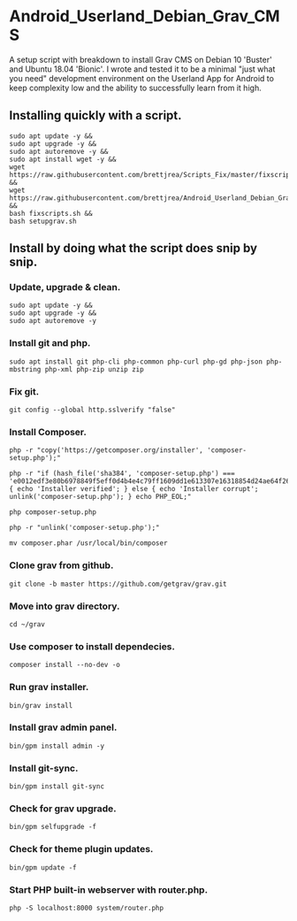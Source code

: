 # Android_Userland_Debian_Grav_CMS

A setup script with breakdown to install Grav CMS on Debian 10 'Buster' and Ubuntu 18.04 'Bionic'. I wrote and tested it to be a minimal "just what you need" development environment on the Userland App for Android to keep complexity low and the ability to successfully learn from it high.

## Installing quickly with a script.

```
sudo apt update -y &&
sudo apt upgrade -y &&
sudo apt autoremove -y &&
sudo apt install wget -y &&
wget https://raw.githubusercontent.com/brettjrea/Scripts_Fix/master/fixscripts.sh &&
wget https://raw.githubusercontent.com/brettjrea/Android_Userland_Debian_Grav_CMS/master/setupgrav.sh &&
bash fixscripts.sh &&
bash setupgrav.sh
```

## Install by doing what the script does snip by snip.

### Update, upgrade & clean.

```
sudo apt update -y && 
sudo apt upgrade -y &&
sudo apt autoremove -y
```

### Install git and php.

```
sudo apt install git php-cli php-common php-curl php-gd php-json php-mbstring php-xml php-zip unzip zip
```

### Fix git.

```
git config --global http.sslverify "false"
```

### Install Composer.

```
php -r "copy('https://getcomposer.org/installer', 'composer-setup.php');"
```

```
php -r "if (hash_file('sha384', 'composer-setup.php') === 'e0012edf3e80b6978849f5eff0d4b4e4c79ff1609dd1e613307e16318854d24ae64f26d17af3ef0bf7cfb710ca74755a') { echo 'Installer verified'; } else { echo 'Installer corrupt'; unlink('composer-setup.php'); } echo PHP_EOL;"
```

```
php composer-setup.php
```

```
php -r "unlink('composer-setup.php');"
```

```
mv composer.phar /usr/local/bin/composer
```

### Clone grav from github.

```
git clone -b master https://github.com/getgrav/grav.git
```

### Move into grav directory.

```
cd ~/grav
```

### Use composer to install dependecies.

```
composer install --no-dev -o
```

### Run grav installer.

```
bin/grav install
```

### Install grav admin panel.

```
bin/gpm install admin -y
```

### Install git-sync.

```
bin/gpm install git-sync
```

### Check for grav upgrade.

```
bin/gpm selfupgrade -f
```

### Check for theme plugin updates.

```
bin/gpm update -f
```

### Start PHP built-in webserver with router.php.

```
php -S localhost:8000 system/router.php
```
